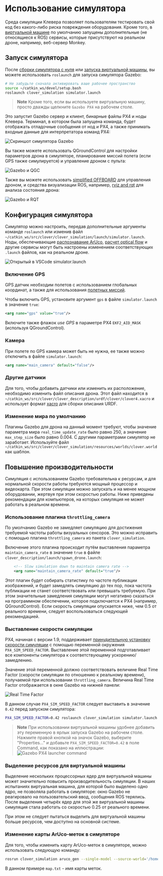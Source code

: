 # Использование симулятора

Среда симуляции Клевера позволяет пользователям тестировать свой код без какого-либо риска повреждения оборудования. Кроме того, в [виртуальной машине](simulation_vm.md) по умолчанию запущены дополнительные (не относящиеся к ROS) сервисы, которые присутствуют на реальном дроне, например, веб-сервер Monkey.

## Запуск симулятора

После [сборки симулятора с нуля](simulation_native.md) или [запуска виртуальной машины](simulation_vm.md), вы можете использовать `roslaunch` для запуска симулятора Gazebo:

```bash
# Не забудьте сначала активировать ваше рабочее пространство
source ~/catkin_ws/devel/setup.bash
roslaunch clover_simulation simulator.launch
```

> **Note** Кроме того, если вы используете виртуальную машину, просто дважды щелкните `Gazebo PX4` на рабочем столе.

Это запустит Gazebo сервер и клиент, бинарные файлы PX4 и ноды Клевера. Терминал, в котором была запущена команда, будет отображать отладочные сообщения от нод и PX4, а также принимать входные данные для интерпретатора команд PX4:

![Скриншот симулятора Gazebo](../assets/simulation_usage/01_running_gazebo.jpg)

Вы также можете использовать QGroundControl для настройки параметров дрона в симуляторе, планирование миссий полета (если GPS также симулируется) и управление дроном с пульта:

![Gazebo и QGC](../assets/simulation_usage/02_gazebo_qgc.jpg)

Также вы можете использовать [simplified OFFBOARD](simple_offboard.md) для управления дроном, и средства визуализации ROS, например, [rviz and rqt](rviz.md) для анализа состояния дрона:

![Gazebo и RQT](../assets/simulation_usage/03_gazebo_rqt.jpg)

## Конфигурация симулятора

Симулятор можно настроить, передав дополнительные аргументы команде `roslaunch` или изменив файл `~/catkin_ws/src/clover/clover_simulation/launch/simulator.launch`. Ноды, обеспечивающие [распознавание ArUco](aruco.md), [расчет optical flow](optical_flow.md) и другие сервисы могут быть настроены изменением соответствующих `.launch` файлов, как на реальном дроне.

![Открытый в VSCode simulator.launch](../assets/simulation_usage/04_vscode_config.jpg)

### Включение GPS

GPS датчик необходим полетов с использованием глобальных координат, а также для использования [полетных миссий](https://docs.px4.io/master/en/flight_modes/mission.html).

Чтобы включить GPS, установите аргумент `gps` в файле `simulator.launch` в значение `true`:

```xml
<arg name="gps" value="true"/>
```

Включите также флажок *use GPS* в параметре PX4 `EKF2_AID_MASK` (используя QGroundControl).

### Камера

При полете по GPS камера может быть не нужна, ее также можно отключить в файле `simulator.launch`:

```xml
<arg name="main_camera" default="false"/>
```

### Другие датчики

Для того, чтобы добавить датчики или изменить их расположение, необходимо изменить файл описания дрона. Этот файл находится в `~/catkin_ws/src/clover/clover_description/urdf/clover/clover4.xacro` и использует формат [xacro](http://wiki.ros.org/xacro) для сборки описания URDF.

### Изменение мира по умолчанию

Плагины Gazebo для дрона на данный момент требуют, чтобы значение параметра мира `real_time_update_rate` было равно 250, а значение `max_step_size` было равно 0.004. С другими параметрами симулятор не заработает. Используйте файл `~/catkin_ws/src/clover/clover_simulation/resources/worlds/clover.world` как шаблон.

## Повышение производительности

Симуляция с использованием Gazebo требовательна к ресурсам, и для нормальной скорости работы требуются мощный процессор и видеокарта. При этом симуляции можно запускать и на менее мощном оборудовании, жертвуя при этом скоростью работы. Ниже приведены рекомендации для компьютеров, на которых симуляция не может работать в реальном времени.

### Использование плагина `throttling_camera`

По умолчанию Gazebo не замедляет симуляцию для достижения требуемой частоты работы визуальных сенсоров. Это можно исправить с помощью плагина `throttling_camera` из пакета `clover_simulation`.

Включение этого плагина происходит путём выставления параметра `maintain_camera_rate` в значение `true` в файле `clover_description/launch/spawn_drone.launch`:

```xml
    <!-- Slow simulation down to maintain camera rate -->
    <arg name="maintain_camera_rate" default="true"/>
```

Этот плагин будет собирать статистику по частоте публикации изображений, и будет замедлять симуляцию до тех пор, пока частота публикации не станет соответствовать или превышать требуемую. При этом значительные замедления симуляции могут негативно сказаться на программном обеспечении, которое подключается к PX4 (например, QGroundControl). Если скорость симуляции опускается ниже, чем 0.5 от реального времени, следует воспользоваться следующей рекомендацией.

### Выставление скорости симуляции

PX4, начиная с версии 1.9, поддерживает [принудительную установку скорости симуляции](https://docs.px4.io/master/en/simulation/#run-simulation-faster-than-realtime) с помощью переменной окружения `PX4_SIM_SPEED_FACTOR`. Выставление этой переменной подготавливает все компоненты симулятора к соответствующему ускорению/замедлению.

Значение этой переменной должно соответствовать величине Real Time Factor (скорости симуляции по отношению к реальному времени), получаемой при использовании `throttling_camera`. Величина Real Time Factor отображается в окне Gazebo на нижней панели:

![Real Time Factor](../assets/simulation_usage/05_real_time_factor.png)

В данном случае `PX4_SIM_SPEED_FACTOR` следует выставить в значение `0.42` перед запуском симулятора:

```bash
PX4_SIM_SPEED_FACTOR=0.42 roslaunch clover_simulation simulator.launch
```

> **Note** При использовании виртуальной машины удобнее добавить эту переменную в ярлык запуска Gazebo на рабочем столе. Нажмите правой кнопкой на значок Gazebo, выберите "Properties..." и добавьте `PX4_SIM_SPEED_FACTOR=0.42` в поле Command, как показано на иллюстрации:
![Gazebo PX4 launcher command](../assets/simulation_usage/06_gazebo_px4_launcher.png)

### Выделение ресурсов для виртуальной машины

Выделение нескольких процессорных ядер для виртуальной машины может значительно повысить производительность симуляции. В наших испытаниях виртуальная машина, для которой было выделено одно ядро, не позволяла работать в симуляторе: окно Gazebo не реагировало на пользовательский ввод, сообщения ROS терялись. После выделения четырёх ядер для этой же виртуальной машины симуляция стала работать со скоростью 0.25 от реального времени.

При этом не следует пытаться выделить для виртуальной машины больше ресурсов, чем доступно на основной системе.

### Изменение карты ArUco-меток в симуляторе

Для того, чтобы изменить карту ArUco-меток в симуляторе, можно использовать следующую команду:

```bash
rosrun clover_simulation aruco_gen --single-model --source-world='/home/clover/catkin_ws/src/clover/clover_simulation/resources/worlds/clover.world' '/home/clover/catkin_ws/src/clover/aruco_pose/map/map.txt' > '/home/clover/catkin_ws/src/clover/clover_simulation/resources/worlds/clover_aruco.world'
```

В данном примере `map.txt` - имя карты меток.
